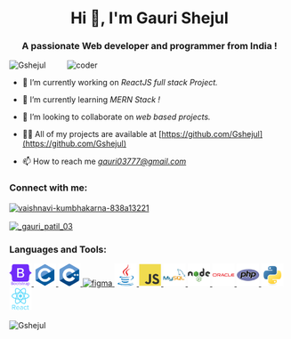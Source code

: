 <h1 align="center">Hi 👋, I'm Gauri Shejul</h1>
<h3 align="center">A passionate Web developer and programmer from India !</h3>
<img align="right" alt="coder" width="400" src="https://devforum-uploads.s3.dualstack.us-east-2.amazonaws.com/uploads/original/4X/2/7/4/274d40f45b3f56a908c194f494eec2319ca3063b.gif" />
<p align="left"> <img src="https://komarev.com/ghpvc/?username=Gshejul&label=Profile%20views&color=0e75b6&style=flat" alt="Gshejul" /> </p>

- 🔭 I’m currently working on *ReactJS full stack Project.*

- 🌱 I’m currently learning *MERN Stack !*

- 👯 I’m looking to collaborate on *web based projects.*

- 👨‍💻 All of my projects are available at [https://github.com/Gshejul](https://github.com/Gshejul)

- 📫 How to reach me *gauri03777@gmail.com*

<h3 align="left">Connect with me:</h3>
<p align="left">
<a href="https://www.linkedin.com/in/gauri-shejul-a37b781b7/" target="blank"><img align="center" src="https://raw.githubusercontent.com/rahuldkjain/github-profile-readme-generator/master/src/images/icons/Social/linked-in-alt.svg" alt="vaishnavi-kumbhakarna-838a13221" height="30" width="40" /></a>

<a href="https://leetcode.com/_gauri_patil_03/" target="blank"><img align="center" src="https://raw.githubusercontent.com/rahuldkjain/github-profile-readme-generator/master/src/images/icons/Social/leet-code.svg" alt="_gauri_patil_03" height="30" width="40" /></a>
</p>

<h3 align="left">Languages and Tools:</h3>
<p align="left"> <a href="https://getbootstrap.com" target="_blank" rel="noreferrer"> <img src="https://raw.githubusercontent.com/devicons/devicon/master/icons/bootstrap/bootstrap-plain-wordmark.svg" alt="bootstrap" width="40" height="40"/> </a> <a href="https://www.cprogramming.com/" target="_blank" rel="noreferrer"> <img src="https://raw.githubusercontent.com/devicons/devicon/master/icons/c/c-original.svg" alt="c" width="40" height="40"/> </a> <a href="https://www.w3schools.com/cpp/" target="_blank" rel="noreferrer"> <img src="https://raw.githubusercontent.com/devicons/devicon/master/icons/cplusplus/cplusplus-original.svg" alt="cplusplus" width="40" height="40"/> </a> <a href="https://www.figma.com/" target="_blank" rel="noreferrer"> <img src="https://www.vectorlogo.zone/logos/figma/figma-icon.svg" alt="figma" width="40" height="40"/> </a> <a href="https://www.java.com" target="_blank" rel="noreferrer"> <img src="https://raw.githubusercontent.com/devicons/devicon/master/icons/java/java-original.svg" alt="java" width="40" height="40"/> </a> <a href="https://developer.mozilla.org/en-US/docs/Web/JavaScript" target="_blank" rel="noreferrer"> <img src="https://raw.githubusercontent.com/devicons/devicon/master/icons/javascript/javascript-original.svg" alt="javascript" width="40" height="40"/> </a> <a href="https://www.mysql.com/" target="_blank" rel="noreferrer"> <img src="https://raw.githubusercontent.com/devicons/devicon/master/icons/mysql/mysql-original-wordmark.svg" alt="mysql" width="40" height="40"/> </a> <a href="https://nodejs.org" target="_blank" rel="noreferrer"> <img src="https://raw.githubusercontent.com/devicons/devicon/master/icons/nodejs/nodejs-original-wordmark.svg" alt="nodejs" width="40" height="40"/> </a> <a href="https://www.oracle.com/" target="_blank" rel="noreferrer"> <img src="https://raw.githubusercontent.com/devicons/devicon/master/icons/oracle/oracle-original.svg" alt="oracle" width="40" height="40"/> </a> <a href="https://www.php.net" target="_blank" rel="noreferrer"> <img src="https://raw.githubusercontent.com/devicons/devicon/master/icons/php/php-original.svg" alt="php" width="40" height="40"/> </a> <a href="https://www.python.org" target="_blank" rel="noreferrer"> <img src="https://raw.githubusercontent.com/devicons/devicon/master/icons/python/python-original.svg" alt="python" width="40" height="40"/> </a> <a href="https://reactjs.org/" target="_blank" rel="noreferrer"> <img src="https://raw.githubusercontent.com/devicons/devicon/master/icons/react/react-original-wordmark.svg" alt="react" width="40" height="40"/> </a> 

<p><img align="center" src="https://github-readme-streak-stats.herokuapp.com/?user=Gshejul&" alt="Gshejul" /></p>
